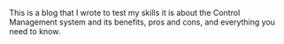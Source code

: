 This is a blog that I wrote to test my skills it is about the Control Management system and its benefits, pros and cons, and everything you need to know.

